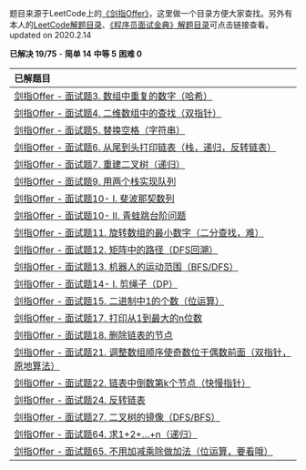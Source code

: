 题目来源于LeetCode上的[《剑指Offer》](https://leetcode-cn.com/problemset/lcof/)，这里做一个目录方便大家查找。另外有本人的[LeetCode解题目录](https://michael.blog.csdn.net/article/details/100577842)、[《程序员面试金典》解题目录](https://blog.csdn.net/qq_21201267/article/details/104306869)可点击链接查看。updated on 2020.2.14

**已解决 19/75** - **简单 14** **中等 5** **困难 0**

| 已解题目                                                     |
| :----------------------------------------------------------- |
| [剑指Offer - 面试题3. 数组中重复的数字（哈希）](https://michael.blog.csdn.net/article/details/104271451) |
| [剑指Offer - 面试题4. 二维数组中的查找（双指针）](https://michael.blog.csdn.net/article/details/104271597) |
| [剑指Offer - 面试题5. 替换空格（字符串）](https://michael.blog.csdn.net/article/details/104271779) |
| [剑指Offer - 面试题6. 从尾到头打印链表（栈，递归，反转链表）](https://michael.blog.csdn.net/article/details/104272440) |
| [剑指Offer - 面试题7. 重建二叉树（递归）](https://blog.csdn.net/qq_21201267/article/details/104294946) |
| [剑指Offer - 面试题9. 用两个栈实现队列](https://michael.blog.csdn.net/article/details/104272589) |
| [剑指Offer - 面试题10- I. 斐波那契数列](https://michael.blog.csdn.net/article/details/104272616) |
| [剑指Offer - 面试题10- II. 青蛙跳台阶问题](https://michael.blog.csdn.net/article/details/104289407) |
| [剑指Offer - 面试题11. 旋转数组的最小数字（二分查找，难）](https://blog.csdn.net/qq_21201267/article/details/104295164) |
| [剑指Offer - 面试题12. 矩阵中的路径（DFS回溯）](https://blog.csdn.net/qq_21201267/article/details/104299657) |
| [剑指Offer - 面试题13. 机器人的运动范围（BFS/DFS）](https://michael.blog.csdn.net/article/details/104304746) |
| [剑指Offer - 面试题14- I. 剪绳子（DP）](https://michael.blog.csdn.net/article/details/102942661) |
| [剑指Offer - 面试题15. 二进制中1的个数（位运算）](https://michael.blog.csdn.net/article/details/104289467) |
| [剑指Offer - 面试题17. 打印从1到最大的n位数](https://michael.blog.csdn.net/article/details/104289534) |
| [剑指Offer - 面试题18. 删除链表的节点](https://blog.csdn.net/qq_21201267/article/details/104300064) |
| [剑指Offer - 面试题21. 调整数组顺序使奇数位于偶数前面（双指针，原地算法）](https://michael.blog.csdn.net/article/details/104304117) |
| [剑指Offer - 面试题22. 链表中倒数第k个节点（快慢指针）](https://blog.csdn.net/qq_21201267/article/details/104318179) |
| [剑指Offer - 面试题24. 反转链表](https://blog.csdn.net/qq_21201267/article/details/104301888) |
| [剑指Offer - 面试题27. 二叉树的镜像（DFS/BFS）](https://michael.blog.csdn.net/article/details/99675950) |
| [剑指Offer - 面试题64. 求1+2+…+n（递归）](https://blog.csdn.net/qq_21201267/article/details/104303145) |
| [剑指Offer - 面试题65. 不用加减乘除做加法（位运算，要看哦）](https://michael.blog.csdn.net/article/details/104303944) |

